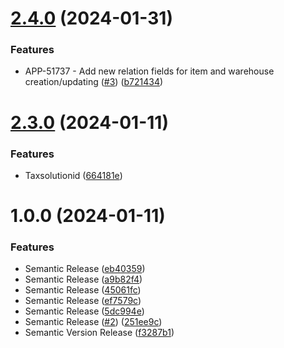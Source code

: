 # [2.4.0](https://github.com/xometry/intacct-sdk-js/compare/v2.3.0...v2.4.0) (2024-01-31)


### Features

* APP-51737 - Add new relation fields for item and warehouse creation/updating ([#3](https://github.com/xometry/intacct-sdk-js/issues/3)) ([b721434](https://github.com/xometry/intacct-sdk-js/commit/b721434e1be853ffe9f23d7ab1d2b4da0333258d))

# [2.3.0](https://github.com/xometry/intacct-sdk-js/compare/v2.2.1...v2.3.0) (2024-01-11)


### Features

* Taxsolutionid ([664181e](https://github.com/xometry/intacct-sdk-js/commit/664181e9be96dc046b4506b9d6b792175d3a21e6))

# 1.0.0 (2024-01-11)


### Features

* Semantic Release ([eb40359](https://github.com/xometry/intacct-sdk-js/commit/eb403593f2480fc47c3c892738abfbbdc658718d))
* Semantic Release ([a9b82f4](https://github.com/xometry/intacct-sdk-js/commit/a9b82f49bd22ac46560e446c6b68af0b1c567a02))
* Semantic Release ([45061fc](https://github.com/xometry/intacct-sdk-js/commit/45061fc5d0100a1f1228ee723c36586f3d36c779))
* Semantic Release ([ef7579c](https://github.com/xometry/intacct-sdk-js/commit/ef7579c17e7b394db3b66a5f49a46f6e6d769be5))
* Semantic Release ([5dc994e](https://github.com/xometry/intacct-sdk-js/commit/5dc994e2194f0985e37d5c0095d8fd69b3947afd))
* Semantic Release ([#2](https://github.com/xometry/intacct-sdk-js/issues/2)) ([251ee9c](https://github.com/xometry/intacct-sdk-js/commit/251ee9ccd563dd1e196fefbbbd0e51a1056cb93c))
* Semantic Version Release ([f3287b1](https://github.com/xometry/intacct-sdk-js/commit/f3287b163edcad9aced83ff09518095b8fc0dfc5))
